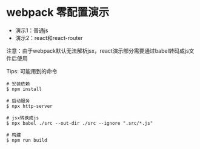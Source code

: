 # webpack 零配置演示

- 演示1：普通js
- 演示2：react和react-router

注意：由于webpack默认无法解析jsx，react演示部分需要通过babel转码成js文件后使用

Tips: 可能用到的命令
```
# 安装依赖
$ npm install

# 启动服务
$ npx http-server

# jsx转换成js
$ npx babel ./src --out-dir ./src --ignore ".src/*.js"

# 构建
$ npm run build
```
